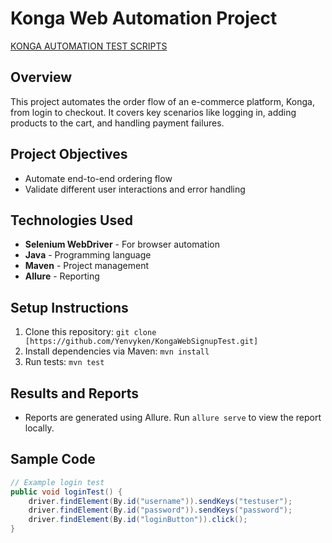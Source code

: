 # Konga Web Automation Project
[KONGA AUTOMATION TEST SCRIPTS](https://docs.google.com/document/d/1sZe6CUxUZKy6gVXdT6cspGwQjpxQV3lwNjhDvwFZGQw/edit?tab=t.0)
## Overview
This project automates the order flow of an e-commerce platform, Konga, from login to checkout. It covers key scenarios like logging in, adding products to the cart, and handling payment failures.

## Project Objectives
- Automate end-to-end ordering flow
- Validate different user interactions and error handling

## Technologies Used
- **Selenium WebDriver** - For browser automation
- **Java** - Programming language
- **Maven** - Project management
- **Allure** - Reporting

## Setup Instructions
1. Clone this repository: `git clone [https://github.com/Yenvyken/KongaWebSignupTest.git]`
2. Install dependencies via Maven: `mvn install`
3. Run tests: `mvn test`

## Results and Reports
- Reports are generated using Allure. Run `allure serve` to view the report locally.

## Sample Code
```java
// Example login test
public void loginTest() {
    driver.findElement(By.id("username")).sendKeys("testuser");
    driver.findElement(By.id("password")).sendKeys("password");
    driver.findElement(By.id("loginButton")).click();
}
